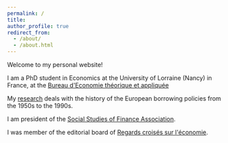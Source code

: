 ```yaml
---
permalink: /
title: 
author_profile: true
redirect_from: 
  - /about/
  - /about.html
---
```

Welcome to my personal website!

I am a PhD student in Economics at the University of Lorraine (Nancy) in France, at the [Bureau d'Economie théorique et appliquée](https://www.beta-economics.fr/)


My [research](/research/) deals with the history of the European borrowing policies from the 1950s to the 1990s.


I am president of the [Social Studies of Finance Association](https://ssfa-aesf.github.io/).

I was member of the editorial board of [Regards croisés sur l'économie](https://rce-revue.com/).
